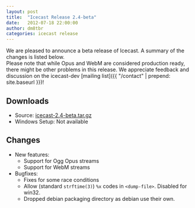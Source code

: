 ```yaml
---
layout: post
title:  "Icecast Release 2.4-beta"
date:   2012-07-18 22:00:00
author: dm8tbr
categories: icecast release
---
```


We are pleased to announce a beta release of Icecast. A summary of the changes is listed below.  
Please note that while Opus and WebM are considered production ready, there might be other problems
in this release. We appreciate feedback and discussion on the icecast-dev [mailing list]({{ "/contact" | prepend: site.baseurl }})!

## Downloads

-   Source: [icecast-2.4-beta.tar.gz](http://downloads.xiph.org/releases/icecast/icecast-2.4-beta.tar.gz)
-   Windows Setup: Not available

## Changes

-	New features:
	*	Support for Ogg Opus streams
	*	Support for WebM streams
-	Bugfixes:
	*	Fixes for some race conditions
	*	Allow (standard `strftime(3)`) `%x` codes in `<dump-file>`. Disabled for win32.
	*	Dropped debian packaging directory as debian use their own.
